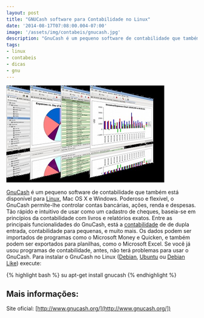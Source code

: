 ```yaml
---
layout: post
title: "GNUCash software para Contabilidade no Linux"
date: '2014-08-17T07:08:00.004-07:00'
image: '/assets/img/contabeis/gnucash.jpg'
description: "GnuCash é um pequeno software de contabilidade que também está disponível para Linux, Mac OS X e Windows."
tags:
- linux
- contabeis
- dicas
- gnu
---
```


![Blog Linux](/assets/img/contabeis/gnucash.jpg "GNUCash")

[GnuCash](http://www.gnucash.org/) é um pequeno software de contabilidade que também está disponível para [Linux](http://www.terminalroot.com.br/tags#linux), Mac OS X e Windows. Poderoso e flexível, o GnuCash permite-lhe controlar contas bancárias, ações, renda e despesas. Tão rápido e intuitivo de usar como um cadastro de cheques, baseia-se em princípios da contabilidade com livros e relatórios exatos. Entre as principais funcionalidades do GnuCash, está a [contabilidade](http://www.terminalroot.com.br/tags#contabeis) de de dupla entrada, contabilidade para pequenas, e muito mais. Os dados podem ser importados de programas como o Microsoft Money e Quicken, e também podem ser exportados para planilhas, como o Microsoft Excel. Se você já usou programas de contabilidade, antes, não terá problemas para usar o GnuCash.
Para instalar o GnuCash no Linux ([Debian](http://www.terminalroot.com.br/tags#debian), [Ubuntu](http://www.terminalroot.com.br/tags#ubuntu) ou [Debian Like](http://www.terminalroot.com.br/tags#debian-like)) execute:

{% highlight bash %}
su
apt-get install gnucash
{% endhighlight %}

## Mais informações:

Site oficial: [http://www.gnucash.org/](http://www.gnucash.org/])



<script async src="https://pagead2.googlesyndication.com/pagead/js/adsbygoogle.js"></script>

<!-- Informat -->
<ins class="adsbygoogle"
 style="display:block"
 data-ad-client="ca-pub-2838251107855362"
 data-ad-slot="2327980059"
 data-ad-format="auto"
 data-full-width-responsive="true"></ins>

<script>
(adsbygoogle = window.adsbygoogle || []).push({});
</script>

